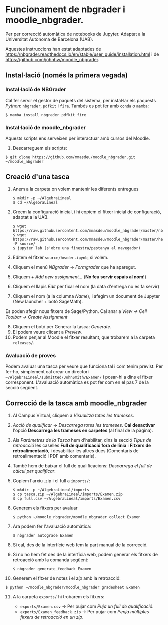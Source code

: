 # Funcionament de nbgrader i moodle_nbgrader.

Per per correcció automàtica de notebooks de Jupyter. Adaptat a la Universitat Autònoma de Barcelona (UAB).

Aquestes instruccions han estat adaptades de <https://nbgrader.readthedocs.io/en/stable/user_guide/installation.html> i de <https://github.com/johnhw/moodle_nbgrader>.

## Instal·lació (només la primera vegada)

### Instal·lació de NBGrader

Cal fer servir el gestor de paquets del sistema, per instal·lar els paquests *Python*: `nbgrader`, `pdfkit` i `fire`. Tambés es pot fer amb `conda` o `mamba`:
```
$ mamba install nbgrader pdfkit fire
```

### Instal·lació de moodle_nbgrader

Aquests scripts ens serveixen per interactuar amb cursos del Moodle.

1. Descarreguem els scripts:

  `$ git clone https://github.com/mmasdeu/moodle_nbgrader.git ~/moodle_nbgrader`

## Creació d'una tasca

1. Anem a la carpeta on volem mantenir les diferents entregues

   ```
   $ mkdir -p ~/AlgebraLineal
   $ cd ~/AlgebraLineal
   ```

2. Creem la configuració inicial, i hi copiem el fitxer inicial de configuració, adaptat a la UAB.

   ```
   $ wget https://raw.githubusercontent.com/mmasdeu/moodle_nbgrader/master/nbgrader_config.py
   $ wget https://raw.githubusercontent.com/mmasdeu/moodle_nbgrader/master/header.ipynb -P source/
   $ jupyter lab (s'obre una finestra/pestanya al navegador)
   ```

3. Editem el fitxer `source/header.ipynb`, si volem.
4. Cliquem el menú *NBgrader -> Formgrader* que ha aparegut.
5. Cliquem *+ Add new assignment...* (**No feu servir espais al nom!**)
6. Cliquem el llapis *Edit* per fixar el nom (la data d'entrega no es fa servir)
7. Cliquem el nom  (a la columna *Name*), i afegim un document de Jupyter (New launcher + botó SageMath).

Es poden afegir nous fitxers de Sage/Python. Cal anar a *View -> Cell Toolbar -> Create Assignment*

8. Cliquem el botó per Generar la tasca: *Generate*.
9. El podem veure clicant a *Preview*.
10. Podem penjar al Moodle el fitxer resultant, que trobarem a la carpeta `releases/`.

### Avaluació de proves

Podem avaluar una tasca per veure que funciona tal i com tenim previst. Per fer-ho, simplement cal
crear un directori `~/AlgebraLineal/submitted/JohnSmith/Examen/` i posar-hi a dins el fitxer corresponent.
L'avaluació automàtica es pot fer com en el pas 7 de la secció següent.

## Correcció de la tasca amb moodle_nbgrader

1. Al Campus Virtual, cliquem a *Visualitza totes les trameses*.
2. *Acció de qualificar* -> *Descarrega totes les trameses*. **Cal desactivar** l'opció **Descarrega les trameses en carpetes** (al final de la pàgina).
3. Als *Paràmetres de la Tasca* hem d'habilitar, dins la secció *Tipus de retroacció* les caselles **Full de qualificació fora de línia** i **Fitxers de retroalimentació**, i desabilitar les altres dues (Comentaris de retroalimentació i PDF amb comentaris).
4. També hem de baixar el full de qualificacions: *Descarrega el full de càlcul per qualificar*.
5. Copiem l'arxiu .zip i el full a `imports/`:

   ```
   $ mkdir -p ~/AlgebraLineal/imports
   $ cp tasca.zip ~/AlgebraLineal/imports/Examen.zip
   $ cp full.csv ~/AlgebraLineal/imports/Examen.csv
   ```

6. Generem els fitxers per avaluar

   `$ python ~/moodle_nbgrader/moodle_nbgrader collect Examen`

7. Ara podem fer l'avaluació automàtica:

   `$ nbgrader autograde Examen`

8. Si cal, des de la interfície web fem la part manual de la correcció.
9. Si no ho hem fet des de la interfícia web, podem generar els fitxers de retroacció amb la comanda següent:

   `$ nbgrader generate_feedback Examen`
   
11. Generem el fitxer de notes i el *zip* amb la retroacció:

   ```
   $ python ~/moodle_nbgrader/moodle_nbgrader gradesheet Examen
   ```

11. A la carpeta `exports/` hi trobarem els fitxers:

    - `exports/Examen.csv` -> Per pujar com *Puja un full de qualificació*.
    - `exports/Examen_feedback.zip` -> Per pujar com *Penja múltiples fitxers de retroacció en un zip*.
